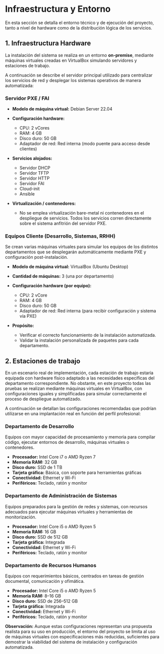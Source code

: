 # Infraestructura y Entorno

En esta sección se detalla el entorno técnico y de ejecución del proyecto, tanto a nivel de hardware como de la distribución lógica de los servicios.

## 1. Infraestructura Hardware

La instalación del sistema se realiza en un entorno **on-premise**, mediante máquinas virtuales creadas en VirtualBox simulando servidores y estaciones de trabajo.

A continuación se describe el servidor principal utilizado para centralizar los servicios de red y desplegar los sistemas operativos de manera automatizada:

### Servidor PXE / FAI

- **Modelo de máquina virtual:** Debian Server 22.04

- **Configuración hardware:**
  - CPU: 2 vCores
  - RAM: 4 GB
  - Disco duro: 50 GB
  - Adaptador de red: Red interna (modo puente para acceso desde clientes)

- **Servicios alojados:**
  - Servidor DHCP
  - Servidor TFTP
  - Servidor HTTP
  - Servidor FAI
  - Cloud-init
  - Ansible

- **Virtualización / contenedores:**
  - No se emplea virtualización bare-metal ni contenedores en el despliegue de servicios. Todos los servicios corren directamente sobre el sistema anfitrión del servidor PXE.

### Equipos Cliente (Desarrollo, Sistemas, RRHH)

Se crean varias máquinas virtuales para simular los equipos de los distintos departamentos que se desplegarán automáticamente mediante PXE y configuración post-instalación.

- **Modelo de máquina virtual:** VirtualBox (Ubuntu Desktop)
- **Cantidad de máquinas:** 3 (una por departamento)
- **Configuración hardware (por equipo):**
  - CPU: 2 vCore
  - RAM: 4 GB
  - Disco duro: 50 GB
  - Adaptador de red: Red interna (para recibir configuración y sistema vía PXE)

- **Propósito:**
  - Verificar el correcto funcionamiento de la instalación automatizada.
  - Validar la instalación personalizada de paquetes para cada departamento.

 ## 2. Estaciones de trabajo

En un escenario real de implementación, cada estación de trabajo estaría equipada con hardware físico adaptado a las necesidades específicas del departamento correspondiente. No obstante, en este proyecto todas las pruebas se realizan mediante máquinas virtuales en VirtualBox, con configuraciones iguales y simplificadas para simular correctamente el proceso de despliegue automatizado.

A continuación se detallan las configuraciones recomendadas que podrían utilizarse en una implantación real en función del perfil profesional:

### Departamento de Desarrollo

Equipos con mayor capacidad de procesamiento y memoria para compilar código, ejecutar entornos de desarrollo, máquinas virtuales o contenedores.

- **Procesador:** Intel Core i7 o AMD Ryzen 7  
- **Memoria RAM:** 32 GB  
- **Disco duro:** SSD de 1 TB  
- **Tarjeta gráfica:** Básica, con soporte para herramientas gráficas  
- **Conectividad:** Ethernet y Wi-Fi  
- **Periféricos:** Teclado, ratón y monitor

### Departamento de Administración de Sistemas

Equipos preparados para la gestión de redes y sistemas, con recursos adecuados para ejecutar máquinas virtuales y herramientas de monitorización.

- **Procesador:** Intel Core i5 o AMD Ryzen 5  
- **Memoria RAM:** 16 GB  
- **Disco duro:** SSD de 512 GB  
- **Tarjeta gráfica:** Integrada  
- **Conectividad:** Ethernet y Wi-Fi  
- **Periféricos:** Teclado, ratón y monitor

### Departamento de Recursos Humanos

Equipos con requerimientos básicos, centrados en tareas de gestión documental, comunicación y ofimática.

- **Procesador:** Intel Core i5 o AMD Ryzen 5  
- **Memoria RAM:** 8–16 GB  
- **Disco duro:** SSD de 256–512 GB  
- **Tarjeta gráfica:** Integrada  
- **Conectividad:** Ethernet y Wi-Fi  
- **Periféricos:** Teclado, ratón y monitor

 **Observación:** Aunque estas configuraciones representan una propuesta realista para su uso en producción, el entorno del proyecto se limita al uso de máquinas virtuales con especificaciones más reducidas, suficientes para demostrar la viabilidad del sistema de instalación y configuración automatizada.
 